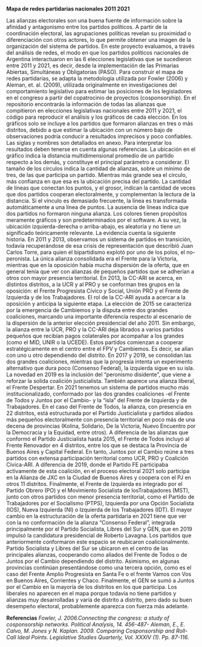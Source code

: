 **Mapa de redes partidarias nacionales 2011 2021**

Las alianzas electorales son una buena fuente de información sobre la afinidad y antagonismo entre los partidos políticos. A partir de la coordinación electoral, las agrupaciones políticas revelan su proximidad o diferenciación con otros actores, lo que permite obtener una imagen de la organización del sistema de partidos. 
En este proyecto evaluamos, a través del análisis de redes, el modo en que los partidos políticos nacionales de Argentina interactuaron en las 6 elecciones legislativas que se sucedieron entre  2011 y 2021, es decir, desde la implementación de las Primarias Abiertas, Simultáneas y Obligatorias (PASO).
Para construir el mapa de redes partidarias, se adapta la metodología utilizada por Fowler (2006) y Aleman, et. al. (2009), utilizada originalmente en investigaciones del comportamiento legislativo para estimar las posiciones de los legisladores en el congreso a partir del copatrocinio de proyectos (cosponsorship).
En el repositorio encontrarás la información de todas las alianzas que compitieron en elecciones legislativas nacionales entre 2011 y 2021, el código para reproducir el análisis y los gráficos de cada elección. 
En los gráficos solo se incluye a los partidos que formaron alianzas en tres o más distritos, debido a que estimar la ubicación con un número bajo de observaciones podría conducir a resultados imprecisos y poco confiables. Las siglas y nombres son detallados en anexo. 
Para interpretar los resultados deben tenerse en cuenta algunas referencias. La ubicación en el gráfico indica la distancia multidimensional promedio de un partido respecto a los demás, y constituye el principal parámetro a considerar. El tamaño de los círculos indica la cantidad de alianzas, sobre un mínimo de tres, de las que participa un partido. Mientras más grande sea el círculo, más confianza en que esa es la ubicación precisa del partido. La cantidad de líneas que conectan los puntos, y el grosor, indican la cantidad de veces que dos partidos cooperan electoralmente, y complementan la lectura de la distancia. Si el vínculo es demasiado frecuente, la línea es transformada automáticamente a una línea de puntos. La ausencia de líneas indica que dos partidos no formaron ninguna alianza. Los colores tienen propósitos meramente gráficos y son predeterminados por el software. A su vez, la ubicación izquierda-derecha o arriba-abajo, es aleatoria y no tiene un significado teóricamente relevante. 
La evidencia cuenta la siguiente historia. En 2011 y 2013, observamos un sistema de partidos en transición, todavía recuperándose de esa crisis de representación que describió Juan Carlos Torre, para quien el bipartidismo explotó por uno de los polos, el no-peronista. La única alianza consolidada era el Frente para la Victoria, mientras que en la oposición había mucha dispersión de la oferta, que en general tenía que ver con alianzas de pequeños partidos que se adherían a otros con mayor presencia territorial. En 2013, la CC-ARI se acerca, en distintos distritos, a la UCR y al PRO y se conforman tres grupos en la oposición: el Frente Progresista Cívico y Social, Unión PRO y el Frente de Izquierda y de los Trabajadores. El rol de la CC-ARI ayuda a acercar a la oposición y anticipa la siguiente etapa.
La elección de 2015 se caracteriza por la emergencia de Cambiemos y la disputa entre dos grandes coaliciones, marcando una importante diferencia respecto al escenario de la dispersión de la anterior elección presidencial del año 2011. Sin embargo, la alianza entre la UCR, PRO y la CC-ARI deja librados a varios partidos pequeños que recibían pagos colaterales por acompañar a los grandes (como el MID, UNIR o la UCEDE). Estos partidos comienzan a cooperar estratégicamente en el centro entre el FPV y Cambiemos. Es decir, se alían con uno u otro dependiendo del distrito.
En 2017 y 2019, se consolidan las dos grandes coaliciones, mientras que la progresía intenta un experimento alternativo que dura poco (Consenso Federal), la izquierda sigue en su isla. La novedad en 2019 es la inclusión del “peronismo disidente”, que viene a reforzar la solida coalición justicialista. También aparece  una alianza liberal, el Frente Despertar. 
En 2021 tenemos un sistema de partidos mucho más institucionalizado, conformado por las dos grandes coaliciones -el Frente de Todos y Juntos por el Cambio- y la “isla” del Frente de Izquierda y de Trabajadores. 
En el caso del Frente de Todos, la alianza, con presencia en 22 distritos, está estructurada por el Partido Justicialista y partidos aliados más pequeños electoralmente con presencia territorial en poco más de una decena de provincias (Kolina, Solidario, De la Victoria, Nuevo Encuentro por la Democracia y la Equidad, entre otros). A diferencia de las alianzas que conformó el Partido Justicialista hasta 2015, el Frente de Todos incluyó al Frente Renovador en 4 distritos, entre los que se destaca la Provincia de Buenos Aires y Capital Federal. 
En tanto, Juntos por el Cambio reúne a tres partidos con extensa participación territorial como UCR, PRO y Coalición Cívica-ARI. A diferencia de 2019, donde el Partido FE participaba activamente de esta coalición, en el proceso electoral 2021 solo participa en la Alianza de JXC en la Ciudad de Buenos Aires y coopera con el PJ en otros 11 distritos. 
Finalmente, el Frente de Izquierda es integrado por el Partido Obrero (PO) y el Movimiento Socialista de losTrabajadores (MST), junto con otros partidos con menor presencia territorial, como el Partido de Trabajadores por el Socialismo (PTPS), Izquierda por una Opción Socialista (IOS), Nueva Izquierda (NI) o Izquierda de los Trabajadores (IDT).
El mayor cambio en la estructuración de la oferta partidaria en 2021 tiene que ver con la no conformación de la alianza “Consenso Federal”, integrada principalmente por el Partido Socialista, Libres del Sur y GEN, que en 2019 impulsó la candidatura presidencial de Roberto Lavagna. Los partidos que anteriormente conformaron este espacio se reubicaron coalicionalmente. Partido Socialista y Libres del Sur se ubicaron en el centro de las principales alianzas, cooperando como aliados del Frente de Todos o de Juntos por el Cambio dependiendo del distrito. Asimismo, en algunas provincias continúan presentándose como una tercera opción, como es el caso del Frente Amplio Progresista en Santa Fe o el frente Vamos con Vos en Buenos Aires, Corrientes y Chaco. Finalmente, el GEN se sumó a Juntos por el Cambio en la mayoría de los distritos en los que participa.
Los liberales no aparecen en el mapa porque todavía no tiene partidos y alianzas muy desarrolladas y varía de distrito a distrito, pero dado su buen desempeño electoral, probablemente aparezca con fuerza más adelante.   

**Referencias**
*Fowler, J. 2006.Connecting the congress: a study of cosponsorship networks. Political Analysis, 14. 456-487- 
Aleman, E., E. Calvo, M. Jones y N. Kaplan. 2009. Comparing Cosponsorship and Roll-Call Ideal Points. Legislative Studies Quarterly, Vol. XXXIV (1). Pp. 87-116.* 
